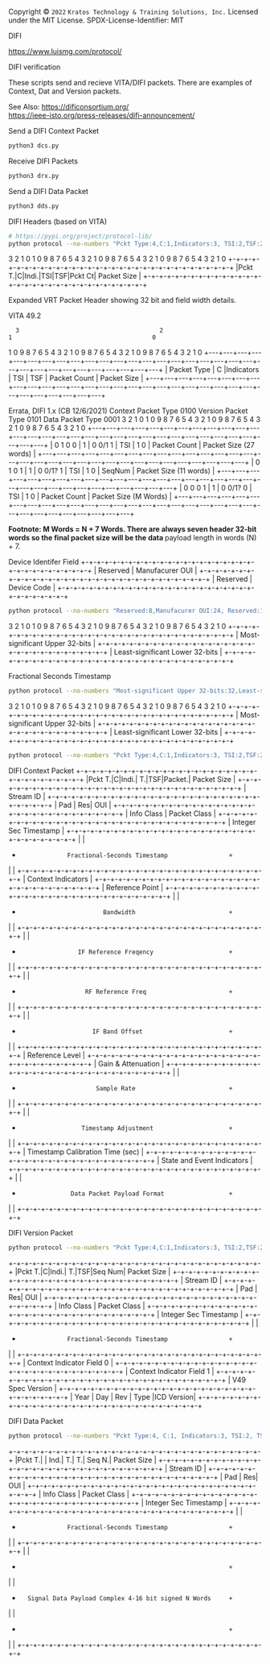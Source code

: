 Copyright © `2022` `Kratos Technology & Training Solutions, Inc.`
Licensed under the MIT License.
SPDX-License-Identifier: MIT

DIFI

https://www.luismg.com/protocol/

DIFI verification

These scripts send and recieve VITA/DIFI packets.  There are examples of Context, Dat and Version packets.

See Also:
https://dificonsortium.org/  </BR>
https://ieee-isto.org/press-releases/difi-announcement/

Send a DIFI Context Packet
```bash
python3 dcs.py
```
Receive DIFI Packets
```bash
python3 drx.py
```

Send a DIFI Data Packet
```bash
python3 dds.py
```

DIFI Headers (based on VITA)

```bash
# https://pypi.org/project/protocol-lib/
python protocol --no-numbers "Pckt Type:4,C:1,Indicators:3, TSI:2,TSF:2,Pckt Ct:4,Packet Size:16" 
```
<!-- language: lang-none -->

   3                   2                   1                   0
 1 0 9 8 7 6 5 4 3 2 1 0 9 8 7 6 5 4 3 2 1 0 9 8 7 6 5 4 3 2 1 0
+-+-+-+-+-+-+-+-+-+-+-+-+-+-+-+-+-+-+-+-+-+-+-+-+-+-+-+-+-+-+-+-+
|Pckt T.|C|Indi.|TSI|TSF|Pckt Ct|          Packet Size          |
+-+-+-+-+-+-+-+-+-+-+-+-+-+-+-+-+-+-+-+-+-+-+-+-+-+-+-+-+-+-+-+-+

Expanded VRT Packet Header showing 32 bit and field width details.

VITA 49.2
<!-- language: lang-none -->
      3                                       2                                       1                                       0
  1   0   9   8   7   6   5   4   3   2   1   0   9   8   7   6   5   4   3   2   1   0   9   8   7   6   5   4   3   2   1   0
+---+---+---+---+---+---+---+---+---+---+---+---+---+---+---+---+---+---+---+---+---+---+---+---+---+---+---+---+---+---+---+---+
|   Packet Type | C |Indicators |  TSI  |  TSF  |  Packet Count |                            Packet Size                        |
+---+---+---+---+---+---+---+---+---+---+---+---+---+---+---+---+---+---+---+---+---+---+---+---+---+---+---+---+---+---+---+---+

 Errata, DIFI 1.x  (CB 12/6/2021)
 Context  Packet Type 0100
 Version  Packet Type 0101
 Data     Packet Type 0001
      3                                       2                                       1                                       0
  1   0   9   8   7   6   5   4   3   2   1   0   9   8   7   6   5   4   3   2   1   0   9   8   7   6   5   4   3   2   1   0
+---+---+---+---+---+---+---+---+---+---+---+---+---+---+---+---+---+---+---+---+---+---+---+---+---+---+---+---+---+---+---+---+
| 0   1   0   0 | 1 | 0  0/1  1 |  TSI  | 1   0 |  Packet Count |                            Packet Size (27 words)             |
+---+---+---+---+---+---+---+---+---+---+---+---+---+---+---+---+---+---+---+---+---+---+---+---+---+---+---+---+---+---+---+---+
| 0   1   0   1 | 1 | 0  0/1? 1 |  TSI  | 1   0 |    SeqNum     |                            Packet Size (11 words)             |
+---+---+---+---+---+---+---+---+---+---+---+---+---+---+---+---+---+---+---+---+---+---+---+---+---+---+---+---+---+---+---+---+
| 0   0   0   1 | 1 | 0  0/1? 0 |  TSI  | 1   0 |  Packet Count |                            Packet Size (M Words)              |
+---+---+---+---+---+---+---+---+---+---+---+---+---+---+---+---+---+---+---+---+---+---+---+---+---+---+---+---+---+---+---+---+

<B> Footnote: M Words = N + 7 Words. There are always </B>
<B> seven header 32-bit words so the final packet size will be the data  </B>
payload length in words (N) + 7.



Device Identifer Field
+-+-+-+-+-+-+-+-+-+-+-+-+-+-+-+-+-+-+-+-+-+-+-+-+-+-+-+-+-+-+-+-+
|    Reserved   |                Manufacurer OUI                |
+-+-+-+-+-+-+-+-+-+-+-+-+-+-+-+-+-+-+-+-+-+-+-+-+-+-+-+-+-+-+-+-+
|            Reserved           |          Device Code          |
+-+-+-+-+-+-+-+-+-+-+-+-+-+-+-+-+-+-+-+-+-+-+-+-+-+-+-+-+-+-+-+-+

```bash
python protocol --no-numbers "Reserved:8,Manufacurer OUI:24, Reserved:16,Device Code:16"
```
3                   2                   1                   0
 1 0 9 8 7 6 5 4 3 2 1 0 9 8 7 6 5 4 3 2 1 0 9 8 7 6 5 4 3 2 1 0
+-+-+-+-+-+-+-+-+-+-+-+-+-+-+-+-+-+-+-+-+-+-+-+-+-+-+-+-+-+-+-+-+
|                 Most-significant Upper 32-bits                |
+-+-+-+-+-+-+-+-+-+-+-+-+-+-+-+-+-+-+-+-+-+-+-+-+-+-+-+-+-+-+-+-+
|                Least-significant Lower 32-bits                |
+-+-+-+-+-+-+-+-+-+-+-+-+-+-+-+-+-+-+-+-+-+-+-+-+-+-+-+-+-+-+-+-+


Fractional Seconds Timestamp
```bash
python protocol --no-numbers "Most-significant Upper 32-bits:32,Least-significant Lower 32-bits:32"
```
3                   2                   1                   0
 1 0 9 8 7 6 5 4 3 2 1 0 9 8 7 6 5 4 3 2 1 0 9 8 7 6 5 4 3 2 1 0
+-+-+-+-+-+-+-+-+-+-+-+-+-+-+-+-+-+-+-+-+-+-+-+-+-+-+-+-+-+-+-+-+
|                 Most-significant Upper 32-bits                |
+-+-+-+-+-+-+-+-+-+-+-+-+-+-+-+-+-+-+-+-+-+-+-+-+-+-+-+-+-+-+-+-+
|                Least-significant Lower 32-bits                |
+-+-+-+-+-+-+-+-+-+-+-+-+-+-+-+-+-+-+-+-+-+-+-+-+-+-+-+-+-+-+-+-+


```bash
python protocol --no-numbers "Pckt Type:4,C:1,Indicators:3, TSI:2,TSF:2,Packet Count:4,Packet Size:16,Stream ID:32, Pad:5, Res:3,OUI:24,Info Class:16,Packet Class:16, Integer Sec Timestamp:32, Fractional-Seconds Timestamp:64, Context Indicators:32, Reference Point:32, Bandwidth:64,IF Reference Freqency:64,RF Reference Freq:64,IF Band Offset:64, Reference Level:32,Gain & Attenuation:32,Sample Rate:64,Timestamp Adjustment:64, Timestamp Calibration Time (sec):32, State and Event Indicators:32, Data Packet Payload Format:64" 
```

DIFI Context Packet
+-+-+-+-+-+-+-+-+-+-+-+-+-+-+-+-+-+-+-+-+-+-+-+-+-+-+-+-+-+-+-+-+
|Pckt T.|C|Indi.| T.|TSF|Packet.|          Packet Size          |
+-+-+-+-+-+-+-+-+-+-+-+-+-+-+-+-+-+-+-+-+-+-+-+-+-+-+-+-+-+-+-+-+
|                           Stream ID                           |
+-+-+-+-+-+-+-+-+-+-+-+-+-+-+-+-+-+-+-+-+-+-+-+-+-+-+-+-+-+-+-+-+
|    Pad  |  Res|                      OUI                      |
+-+-+-+-+-+-+-+-+-+-+-+-+-+-+-+-+-+-+-+-+-+-+-+-+-+-+-+-+-+-+-+-+
|           Info Class          |          Packet Class         |
+-+-+-+-+-+-+-+-+-+-+-+-+-+-+-+-+-+-+-+-+-+-+-+-+-+-+-+-+-+-+-+-+
|                      Integer Sec Timestamp                    |
+-+-+-+-+-+-+-+-+-+-+-+-+-+-+-+-+-+-+-+-+-+-+-+-+-+-+-+-+-+-+-+-+
|                                                               |
+                  Fractional-Seconds Timestamp                 +
|                                                               |
+-+-+-+-+-+-+-+-+-+-+-+-+-+-+-+-+-+-+-+-+-+-+-+-+-+-+-+-+-+-+-+-+
|                       Context Indicators                      |
+-+-+-+-+-+-+-+-+-+-+-+-+-+-+-+-+-+-+-+-+-+-+-+-+-+-+-+-+-+-+-+-+
|                         Reference Point                       |
+-+-+-+-+-+-+-+-+-+-+-+-+-+-+-+-+-+-+-+-+-+-+-+-+-+-+-+-+-+-+-+-+
|                                                               |
+                            Bandwidth                          +
|                                                               |
+-+-+-+-+-+-+-+-+-+-+-+-+-+-+-+-+-+-+-+-+-+-+-+-+-+-+-+-+-+-+-+-+
|                                                               |
+                     IF Reference Freqency                     +
|                                                               |
+-+-+-+-+-+-+-+-+-+-+-+-+-+-+-+-+-+-+-+-+-+-+-+-+-+-+-+-+-+-+-+-+
|                                                               |
+                       RF Reference Freq                       +
|                                                               |
+-+-+-+-+-+-+-+-+-+-+-+-+-+-+-+-+-+-+-+-+-+-+-+-+-+-+-+-+-+-+-+-+
|                                                               |
+                         IF Band Offset                        +
|                                                               |
+-+-+-+-+-+-+-+-+-+-+-+-+-+-+-+-+-+-+-+-+-+-+-+-+-+-+-+-+-+-+-+-+
|                         Reference Level                       |
+-+-+-+-+-+-+-+-+-+-+-+-+-+-+-+-+-+-+-+-+-+-+-+-+-+-+-+-+-+-+-+-+
|                       Gain & Attenuation                      |
+-+-+-+-+-+-+-+-+-+-+-+-+-+-+-+-+-+-+-+-+-+-+-+-+-+-+-+-+-+-+-+-+
|                                                               |
+                          Sample Rate                          +
|                                                               |
+-+-+-+-+-+-+-+-+-+-+-+-+-+-+-+-+-+-+-+-+-+-+-+-+-+-+-+-+-+-+-+-+
|                                                               |
+                      Timestamp Adjustment                     +
|                                                               |
+-+-+-+-+-+-+-+-+-+-+-+-+-+-+-+-+-+-+-+-+-+-+-+-+-+-+-+-+-+-+-+-+
|                Timestamp Calibration Time (sec)               |
+-+-+-+-+-+-+-+-+-+-+-+-+-+-+-+-+-+-+-+-+-+-+-+-+-+-+-+-+-+-+-+-+
|                   State and Event Indicators                  |
+-+-+-+-+-+-+-+-+-+-+-+-+-+-+-+-+-+-+-+-+-+-+-+-+-+-+-+-+-+-+-+-+
|                                                               |
+                   Data Packet Payload Format                  +
|                                                               |
+-+-+-+-+-+-+-+-+-+-+-+-+-+-+-+-+-+-+-+-+-+-+-+-+-+-+-+-+-+-+-+-+

DIFI Version Packet
```bash
python protocol --no-numbers "Pckt Type:4,C:1,Indicators:3, TSI:2,TSF:2,Seq Num:4,Packet Size:16,Stream ID:32, Pad:5, Res:3,OUI:24,Info Class:16,Packet Class:16, Integer Sec Timestamp:32, Fractional-Seconds Timestamp:64,Context Indicator Field 0:32,Context Indicator Field 1:32, V49 Spec Version:32, Year:7, Day:9, Rev:6,Type:4,ICD Version:6" 
```

+-+-+-+-+-+-+-+-+-+-+-+-+-+-+-+-+-+-+-+-+-+-+-+-+-+-+-+-+-+-+-+-+
|Pckt T.|C|Indi.| T.|TSF|Seq Num|          Packet Size          |
+-+-+-+-+-+-+-+-+-+-+-+-+-+-+-+-+-+-+-+-+-+-+-+-+-+-+-+-+-+-+-+-+
|                           Stream ID                           |
+-+-+-+-+-+-+-+-+-+-+-+-+-+-+-+-+-+-+-+-+-+-+-+-+-+-+-+-+-+-+-+-+
|    Pad  |  Res|                      OUI                      |
+-+-+-+-+-+-+-+-+-+-+-+-+-+-+-+-+-+-+-+-+-+-+-+-+-+-+-+-+-+-+-+-+
|           Info Class          |          Packet Class         |
+-+-+-+-+-+-+-+-+-+-+-+-+-+-+-+-+-+-+-+-+-+-+-+-+-+-+-+-+-+-+-+-+
|                      Integer Sec Timestamp                    |
+-+-+-+-+-+-+-+-+-+-+-+-+-+-+-+-+-+-+-+-+-+-+-+-+-+-+-+-+-+-+-+-+
|                                                               |
+                  Fractional-Seconds Timestamp                 +
|                                                               |
+-+-+-+-+-+-+-+-+-+-+-+-+-+-+-+-+-+-+-+-+-+-+-+-+-+-+-+-+-+-+-+-+
|                   Context Indicator Field 0                   |
+-+-+-+-+-+-+-+-+-+-+-+-+-+-+-+-+-+-+-+-+-+-+-+-+-+-+-+-+-+-+-+-+
|                   Context Indicator Field 1                   |
+-+-+-+-+-+-+-+-+-+-+-+-+-+-+-+-+-+-+-+-+-+-+-+-+-+-+-+-+-+-+-+-+
|                        V49 Spec Version                       |
+-+-+-+-+-+-+-+-+-+-+-+-+-+-+-+-+-+-+-+-+-+-+-+-+-+-+-+-+-+-+-+-+
|     Year    |        Day      |     Rev   |  Type |ICD Version|
+-+-+-+-+-+-+-+-+-+-+-+-+-+-+-+-+-+-+-+-+-+-+-+-+-+-+-+-+-+-+-+-+

DIFI Data Packet
```bash
python protocol --no-numbers "Pckt Type:4, C:1, Indicators:3, TSI:2, TSF:2, Seq Num:4, Packet Size:16,Stream ID:32, Pad:5, Res:3,OUI:24, Info Class:16, Packet Class:16, Integer Sec Timestamp:32, Fractional-Seconds Timestamp:64, Signal Data Payload Complex 4-16 bit signed N Words:128" 
```
+-+-+-+-+-+-+-+-+-+-+-+-+-+-+-+-+-+-+-+-+-+-+-+-+-+-+-+-+-+-+-+-+
|Pckt T.| | Ind.| T.| T.| Seq N.|           Packet Size         |
+-+-+-+-+-+-+-+-+-+-+-+-+-+-+-+-+-+-+-+-+-+-+-+-+-+-+-+-+-+-+-+-+
|                           Stream ID                           |
+-+-+-+-+-+-+-+-+-+-+-+-+-+-+-+-+-+-+-+-+-+-+-+-+-+-+-+-+-+-+-+-+
|    Pad  |  Res|                      OUI                      |
+-+-+-+-+-+-+-+-+-+-+-+-+-+-+-+-+-+-+-+-+-+-+-+-+-+-+-+-+-+-+-+-+
|           Info Class          |          Packet Class         |
+-+-+-+-+-+-+-+-+-+-+-+-+-+-+-+-+-+-+-+-+-+-+-+-+-+-+-+-+-+-+-+-+
|                      Integer Sec Timestamp                    |
+-+-+-+-+-+-+-+-+-+-+-+-+-+-+-+-+-+-+-+-+-+-+-+-+-+-+-+-+-+-+-+-+
|                                                               |
+                  Fractional-Seconds Timestamp                 +
|                                                               |
+-+-+-+-+-+-+-+-+-+-+-+-+-+-+-+-+-+-+-+-+-+-+-+-+-+-+-+-+-+-+-+-+
|                                                               |
+                                                               +
|                                                               |
+       Signal Data Payload Complex 4-16 bit signed N Words     +
|                                                               |
+                                                               +
|                                                               |
+-+-+-+-+-+-+-+-+-+-+-+-+-+-+-+-+-+-+-+-+-+-+-+-+-+-+-+-+-+-+-+-+